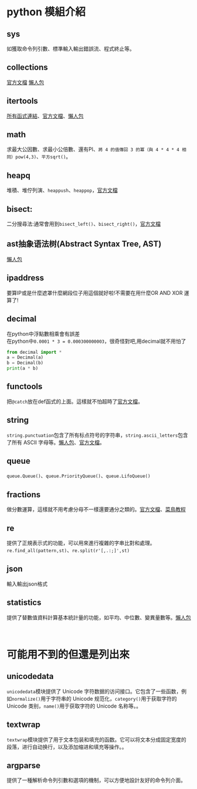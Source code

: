 # python 模組介紹

## sys
如獲取命令列引數、標準輸入輸出錯誤流、程式終止等。

## collections
[官方文檔](https://docs.python.org/3/library/collections.html) [懶人包](./components/collections.md)

## itertools
[所有函式連結](https://steam.oxxostudio.tw/category/python/library/itertools.html)、[官方文檔](https://docs.python.org/zh-cn/3/library/itertools.html)、[懶人包](./components/itertools.md)

## math
求最大公因數、求最小公倍數、還有PI、`將 4 的值傳回 3 的冪（與 4 * 4 * 4 相同）pow(4,3)`、`平方sqrt()`。

## heapq
堆積、堆佇列演、`heappush`、`heappop`，[官方文檔](https://docs.python.org/3/library/heapq.html)

## bisect:
二分搜尋法:通常會用到`bisect_left()`、`bisect_right()`，[官方文檔](https://docs.python.org/3/library/bisect.html)
  
## ast抽象语法树(Abstract Syntax Tree, AST)
[懶人包](./components/ast.md)

## ipaddress
要算IP或是什麼遮罩什麼網段位子用這個就好啦!不需要在用什麼OR AND XOR 運算了!

## decimal
在python中浮點數相乘會有誤差<br>
在python中`0.0001 * 3 = 0.000300000003`，很奇怪對吧,用decimal就不用怕了
```python
from decimal import *
a = Decimal(a) 
b = Decimal(b)
print(a * b)
```

## functools
把`@catch`放在def函式的上面。這樣就不怕超時了[官方文檔](https://docs.python.org/3/library/functools.html)。

## string
`string.punctuation`包含了所有标点符号的字符串，`string.ascii_letters`包含了所有 ASCII 字母等。[懶人包](./components/string.md)、[官方文檔](https://docs.python.org/3/library/string.html)。

## queue
`queue.Queue()`、`queue.PriorityQueue()`、`queue.LifoQueue()`

## fractions
做分數運算，這樣就不用考慮分母不一樣還要通分之類的。[官方文檔](https://docs.python.org/3/library/fractions.html)、[菜鳥教程](https://www.runoob.com/note/24857)

## re
提供了正規表示式的功能，可以用來進行複雜的字串比對和處理。`re.find_all(pattern,st)`、`re.split(r'[,.:;]',st)`

## json
輸入輸出json格式

## statistics
提供了替數值資料計算基本統計量的功能，如平均、中位數、變異量數等。[懶人包](./components/statistics.md)

<br>

# 可能用不到的但還是列出來

## unicodedata
`unicodedata`模块提供了 Unicode 字符数据的访问接口。它包含了一些函数，例如`normalize()`用于字符串的 Unicode 规范化，`category()`用于获取字符的 Unicode 类别，`name()`用于获取字符的 Unicode 名称等。。

## textwrap
`textwrap`模块提供了用于文本包装和填充的函数。它可以将文本分成固定宽度的段落，进行自动换行，以及添加缩进和填充等操作。。

## argparse
提供了一種解析命令列引數和選項的機制，可以方便地設計友好的命令列介面。
